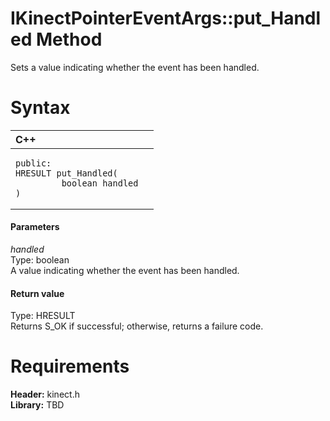 IKinectPointerEventArgs::put\_Handled Method  
============================================  

Sets a value indicating whether the event has been handled. <span id="syntaxSection"></span>

Syntax  
======  

<table>
<colgroup>
<col width="100%" />
</colgroup>
<thead>
<tr class="header">
<th align="left">C++</th>
</tr>
</thead>
<tbody>
<tr class="odd">
<td align="left"><pre><code>public:  
HRESULT put_Handled(  
         boolean handled  
)</code></pre></td>
</tr>
</tbody>
</table>

<span id="ID4EG"></span>
#### Parameters  

*handled*    
Type: boolean  
A value indicating whether the event has been handled.  

<span id="ID4EP"></span>
#### Return value  

Type: HRESULT  
Returns S\_OK if successful; otherwise, returns a failure code.  

<span id="requirements"></span>

Requirements  
============  

**Header:** kinect.h  
**Library:** TBD  



<!--Please do not edit the data in the comment block below.-->
<!--
TOCTitle : put_Handled Method
RLTitle : IKinectPointerEventArgs::put_Handled Method
KeywordK : put_Handled method
KeywordK : IKinectPointerEventArgs::put_Handled method
KeywordF : IKinectPointerEventArgs::put_Handled
KeywordF : put_Handled
KeywordF : Microsoft.Kinect.kinect.IKinectPointerEventArgs.put_Handled(boolean)
KeywordA : M:Microsoft.Kinect.kinect.IKinectPointerEventArgs.put_Handled(boolean)
AssetID : M:Microsoft.Kinect.kinect.IKinectPointerEventArgs.put_Handled(boolean)
Locale : en-us
CommunityContent : 1
APIType : Managed
APILocation : 
APIName : Microsoft.Kinect.kinect.IKinectPointerEventArgs::put_Handled
TargetOS : Windows
TopicType : kbSyntax
DevLang : C++
DocSet : K4Wv2
ProjType : K4Wv2Proj
Technology : Kinect for Windows
Product : Kinect for Windows SDK v2
productversion : 20
-->
